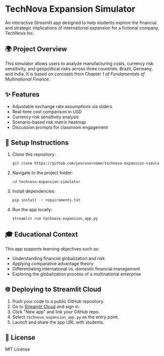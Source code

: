 
# TechNova Expansion Simulator

An interactive Streamlit app designed to help students explore the financial and strategic implications of international expansion for a fictional company, TechNova Inc.

## 🌍 Project Overview
This simulator allows users to analyze manufacturing costs, currency risk sensitivity, and geopolitical risks across three countries: Brazil, Germany, and India. It is based on concepts from Chapter 1 of *Fundamentals of Multinational Finance*.

## ✨ Features
- Adjustable exchange rate assumptions via sliders
- Real-time cost comparison in USD
- Currency risk sensitivity analysis
- Scenario-based risk matrix heatmap
- Discussion prompts for classroom engagement

## 🚀 Setup Instructions
1. Clone this repository:
   ```bash
   git clone https://github.com/yourusername/technova-expansion-simulator.git
   ```
2. Navigate to the project folder:
   ```bash
   cd technova-expansion-simulator
   ```
3. Install dependencies:
   ```bash
   pip install -r requirements.txt
   ```
4. Run the app locally:
   ```bash
   streamlit run technova_expansion_app.py
   ```

## 🎓 Educational Context
This app supports learning objectives such as:
- Understanding financial globalization and risk
- Applying comparative advantage theory
- Differentiating international vs. domestic financial management
- Exploring the globalization process of a multinational enterprise

## 🌐 Deploying to Streamlit Cloud
1. Push your code to a public GitHub repository.
2. Go to [Streamlit Cloud](https://streamlit.io/cloud) and sign in.
3. Click "New app" and link your GitHub repo.
4. Select `technova_expansion_app.py` as the entry point.
5. Launch and share the app URL with students.

## 📄 License
MIT License
